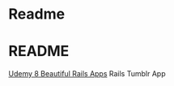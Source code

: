 # Readme

# README
[Udemy 8 Beautiful Rails Apps](https://www.udemy.com/8-beautiful-ruby-on-rails-apps-in-30-days/) Rails Tumblr App